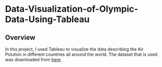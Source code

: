 # Data-Visualization-of-Olympic-Data-Using-Tableau
<h2>Overview</h2>
<p> In this project, I used Tableau to visualize the data describing the Air Polution in different countries all around the world. The dataset that is used was downloaded from <a href='https://www.kaggle.com/datasets/hasibalmuzdadid/global-air-pollution-dataset'> here</a>.</p>
